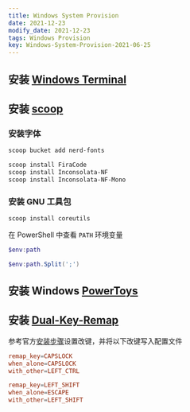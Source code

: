 ```yaml
---
title: Windows System Provision
date: 2021-12-23
modify_date: 2021-12-23
tags: Windows Provision
key: Windows-System-Provision-2021-06-25
---
```


## 安装 [Windows Terminal](https://github.com/microsoft/terminal)

## 安装 [scoop](https://scoop.sh/)

### 安装字体

```sh
scoop bucket add nerd-fonts

scoop install FiraCode
scoop install Inconsolata-NF
scoop install Inconsolata-NF-Mono
```

### 安装 GNU 工具包

```sh
scoop install coreutils
```

<!--more-->

在 PowerShell 中查看 `PATH` 环境变量

```powershell
$env:path

$env:path.Split(';')
```

## 安装 Windows [PowerToys](https://github.com/microsoft/PowerToys)

## 安装 [Dual-Key-Remap](https://github.com/ililim/dual-key-remap)

参考官方[安装步骤](https://github.com/ililim/dual-key-remap#installation)设置改键，并将以下改键写入配置文件

```conf
remap_key=CAPSLOCK
when_alone=CAPSLOCK
with_other=LEFT_CTRL

remap_key=LEFT_SHIFT
when_alone=ESCAPE
with_other=LEFT_SHIFT
```
